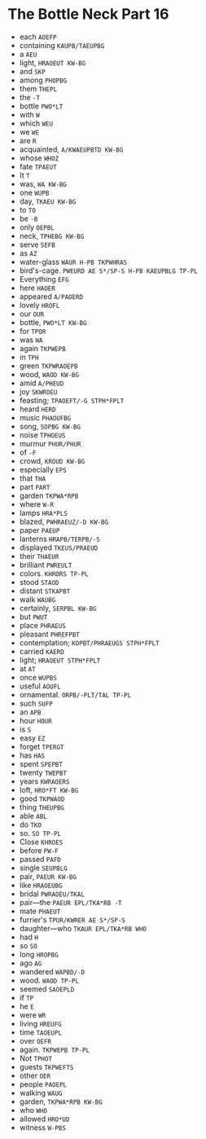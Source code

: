 # The Bottle Neck Part 16

* each `AOEFP`
* containing `KAUPB/TAEUPBG`
* a `AEU`
* light, `HRAOEUT KW-BG`
* and `SKP`
* among `PHOPBG`
* them `THEPL`
* the `-T`
* bottle `PWO*LT`
* with `W`
* which `WEU`
* we `WE`
* are `R`
* acquainted, `A/KWAEUPBTD KW-BG`
* whose `WHOZ`
* fate `TPAEUT`
* It `T`
* was, `WA KW-BG`
* one `WUPB`
* day, `TKAEU KW-BG`
* to `TO`
* be `-B`
* only `OEPBL`
* neck, `TPHEBG KW-BG`
* serve `SEFB`
* as `AZ`
* water-glass `WAUR H-PB TKPWHRAS`
* bird's-cage. `PWEURD AE S*/SP-S H-PB KAEUPBLG TP-PL`
* Everything `EFG`
* here `HAOER`
* appeared `A/PAOERD`
* lovely `HROFL`
* our `OUR`
* bottle, `PWO*LT KW-BG`
* for `TPOR`
* was `WA`
* again `TKPWEPB`
* in `TPH`
* green `TKPWRAOEPB`
* wood, `WAOD KW-BG`
* amid `A/PHEUD`
* joy `SKWROEU`
* feasting; `TPAOEFT/-G STPH*FPLT`
* heard `HERD`
* music `PHAOUFBG`
* song, `SOPBG KW-BG`
* noise `TPHOEUS`
* murmur `PHUR/PHUR`
* of `-F`
* crowd, `KROUD KW-BG`
* especially `EPS`
* that `THA`
* part `PART`
* garden `TKPWA*RPB`
* where `W-R`
* lamps `HRA*PLS`
* blazed, `PWHRAEUZ/-D KW-BG`
* paper `PAEUP`
* lanterns `HRAPB/TERPB/-S`
* displayed `TKEUS/PRAEUD`
* their `THAEUR`
* brilliant `PWREULT`
* colors. `KHRORS TP-PL`
* stood `STAOD`
* distant `STKAPBT`
* walk `WAUBG`
* certainly, `SERPBL KW-BG`
* but `PWUT`
* place `PHRAEUS`
* pleasant `PHREFPBT`
* contemplation; `KOPBT/PHRAEUGS STPH*FPLT`
* carried `KAERD`
* light; `HRAOEUT STPH*FPLT`
* at `AT`
* once `WUPBS`
* useful `AOUFL`
* ornamental. `ORPB/-PLT/TAL TP-PL`
* such `SUFP`
* an `APB`
* hour `HOUR`
* is `S`
* easy `EZ`
* forget `TPERGT`
* has `HAS`
* spent `SPEPBT`
* twenty `TWEPBT`
* years `KWRAOERS`
* loft, `HRO*FT KW-BG`
* good `TKPWAOD`
* thing `THEUPBG`
* able `ABL`
* do `TKO`
* so. `SO TP-PL`
* Close `KHROES`
* before `PW-F`
* passed `PAFD`
* single `SEUPBLG`
* pair, `PAEUR KW-BG`
* like `HRAOEUBG`
* bridal `PWRAOEU/TKAL`
* pair—the `PAEUR EPL/TKA*RB -T`
* mate `PHAEUT`
* furrier's `TPUR/KWRER AE S*/SP-S`
* daughter—who `TKAUR EPL/TKA*RB WHO`
* had `H`
* so `SO`
* long `HROPBG`
* ago `AG`
* wandered `WAPBD/-D`
* wood. `WAOD TP-PL`
* seemed `SAOEPLD`
* if `TP`
* he `E`
* were `WR`
* living `HREUFG`
* time `TAOEUPL`
* over `OEFR`
* again. `TKPWEPB TP-PL`
* Not `TPHOT`
* guests `TKPWEFTS`
* other `OER`
* people `PAOEPL`
* walking `WAUG`
* garden, `TKPWA*RPB KW-BG`
* who `WHO`
* allowed `HRO*UD`
* witness `W-PBS`
